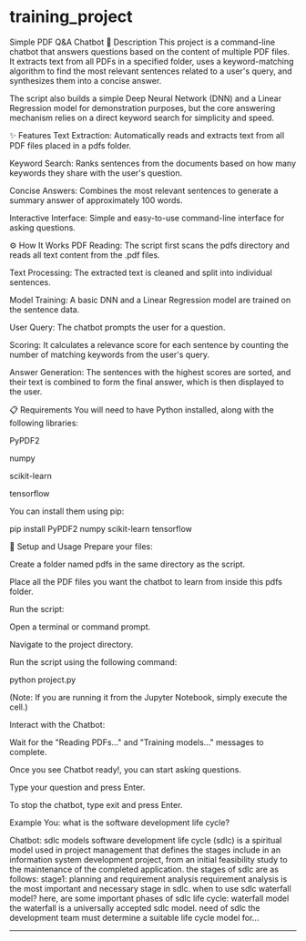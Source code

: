 # training_project
Simple PDF Q&A Chatbot
📖 Description
This project is a command-line chatbot that answers questions based on the content of multiple PDF files. It extracts text from all PDFs in a specified folder, uses a keyword-matching algorithm to find the most relevant sentences related to a user's query, and synthesizes them into a concise answer.

The script also builds a simple Deep Neural Network (DNN) and a Linear Regression model for demonstration purposes, but the core answering mechanism relies on a direct keyword search for simplicity and speed.

✨ Features
Text Extraction: Automatically reads and extracts text from all PDF files placed in a pdfs folder.

Keyword Search: Ranks sentences from the documents based on how many keywords they share with the user's question.

Concise Answers: Combines the most relevant sentences to generate a summary answer of approximately 100 words.

Interactive Interface: Simple and easy-to-use command-line interface for asking questions.

⚙️ How It Works
PDF Reading: The script first scans the pdfs directory and reads all text content from the .pdf files.

Text Processing: The extracted text is cleaned and split into individual sentences.

Model Training: A basic DNN and a Linear Regression model are trained on the sentence data.

User Query: The chatbot prompts the user for a question.

Scoring: It calculates a relevance score for each sentence by counting the number of matching keywords from the user's query.

Answer Generation: The sentences with the highest scores are sorted, and their text is combined to form the final answer, which is then displayed to the user.

📋 Requirements
You will need to have Python installed, along with the following libraries:

PyPDF2

numpy

scikit-learn

tensorflow

You can install them using pip:

pip install PyPDF2 numpy scikit-learn tensorflow

🚀 Setup and Usage
Prepare your files:

Create a folder named pdfs in the same directory as the script.

Place all the PDF files you want the chatbot to learn from inside this pdfs folder.

Run the script:

Open a terminal or command prompt.

Navigate to the project directory.

Run the script using the following command:

python project.py 

(Note: If you are running it from the Jupyter Notebook, simply execute the cell.)

Interact with the Chatbot:

Wait for the "Reading PDFs..." and "Training models..." messages to complete.

Once you see Chatbot ready!, you can start asking questions.

Type your question and press Enter.

To stop the chatbot, type exit and press Enter.

Example
You: what is the software development life cycle?

Chatbot:
sdlc models software development life cycle (sdlc) is a spiritual model used in project management that defines the stages include in an information system development project, from an initial feasibility study to the maintenance of the completed application. the stages of sdlc are as follows: stage1: planning and requirement analysis requirement analysis is the most important and necessary stage in sdlc. when to use sdlc waterfall model? here, are some important phases of sdlc life cycle: waterfall model the waterfall is a universally accepted sdlc model. need of sdlc the development team must determine a suitable life cycle model for...

--------------------------------------------------------------------------------

